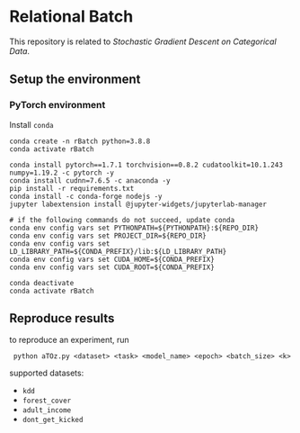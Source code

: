 # Relational Batch
This repository is related to *Stochastic Gradient Descent on Categorical Data*.

## Setup the environment
###  PyTorch environment

Install `conda`

```
conda create -n rBatch python=3.8.8
conda activate rBatch

conda install pytorch==1.7.1 torchvision==0.8.2 cudatoolkit=10.1.243 numpy=1.19.2 -c pytorch -y
conda install cudnn=7.6.5 -c anaconda -y
pip install -r requirements.txt
conda install -c conda-forge nodejs -y
jupyter labextension install @jupyter-widgets/jupyterlab-manager

# if the following commands do not succeed, update conda
conda env config vars set PYTHONPATH=${PYTHONPATH}:${REPO_DIR}
conda env config vars set PROJECT_DIR=${REPO_DIR}
conda env config vars set LD_LIBRARY_PATH=${CONDA_PREFIX}/lib:${LD_LIBRARY_PATH}
conda env config vars set CUDA_HOME=${CONDA_PREFIX}
conda env config vars set CUDA_ROOT=${CONDA_PREFIX}

conda deactivate
conda activate rBatch
```


## Reproduce results

to reproduce an experiment, run

```
 python aTOz.py <dataset> <task> <model_name> <epoch> <batch_size> <k>
```


supported datasets:
- `kdd`
- `forest_cover`
- `adult_income`
- `dont_get_kicked`


